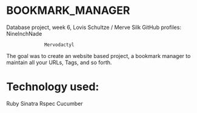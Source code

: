 BOOKMARK_MANAGER
================


Database project, week 6, Lovis Schultze / Merve Silk
GitHub profiles:  NineInchNade

                  Mervodactyl

The goal was to create an website based project, a bookmark manager to maintain all your URLs, Tags, and so forth.


Technology used:
================

Ruby
Sinatra
Rspec
Cucumber 

